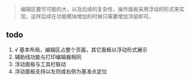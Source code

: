 > 编辑区要尽可能的大，以及后续的复杂性，操作面板采用浮动的形式来实现，这样后续在功能模块增加的时候只需要增加浮层即可。

## todo
1. √ 基本布局，编辑区占整个页面，其它面板以浮动形式展示
2. 辅助线功能与打印编辑器相同
3. 浮动面板与工具栏联动
4. 浮动面板支持以左则或右侧为基准点定位